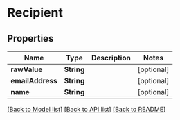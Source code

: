 # Recipient

## Properties
Name | Type | Description | Notes
------------ | ------------- | ------------- | -------------
**rawValue** | **String** |  | [optional] 
**emailAddress** | **String** |  | [optional] 
**name** | **String** |  | [optional] 

[[Back to Model list]](../README#documentation-for-models) [[Back to API list]](../README#documentation-for-api-endpoints) [[Back to README]](../README)


